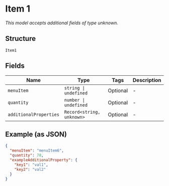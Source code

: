 
# Item 1

*This model accepts additional fields of type unknown.*

## Structure

`Item1`

## Fields

| Name | Type | Tags | Description |
|  --- | --- | --- | --- |
| `menuItem` | `string \| undefined` | Optional | - |
| `quantity` | `number \| undefined` | Optional | - |
| `additionalProperties` | `Record<string, unknown>` | Optional | - |

## Example (as JSON)

```json
{
  "menuItem": "menuItem6",
  "quantity": 78,
  "exampleAdditionalProperty": {
    "key1": "val1",
    "key2": "val2"
  }
}
```

